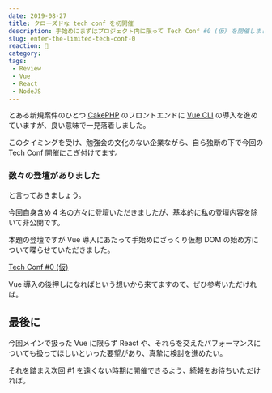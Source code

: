 ```yaml
---
date: 2019-08-27
title: クローズドな tech conf を初開催
description: 手始めにまずはプロジェクト内に限って Tech Conf #0 (仮) を開催しました。
slug: enter-the-limited-tech-conf-0
reaction: 👫
category: 
tags: 
 - Review
 - Vue
 - React
 - NodeJS
---
```


とある新規案件のひとつ [CakePHP](https://cakephp.org/jp) のフロントエンドに [Vue CLI](https://cli.vuejs.org/) の導入を進めていますが、良い意味で一見落着しました。

このタイミングを受け、勉強会の文化のない企業ながら、自ら独断の下で今回の Tech Conf 開催にこぎ付けてます。

### 数々の登壇がありました

と言っておきましょう。

今回自身含め 4 名の方々に登壇いただきましたが、基本的に私の登壇内容を除いて非公開です。

本題の登壇ですが Vue 導入にあたって手始めにざっくり仮想 DOM の始め方について喋らせていただきました。

<a class="link-preview" href="https://slides.com/jiyuujin/20190827#/">Tech Conf #0 (仮)</a>

Vue 導入の後押しになればという想いから来てますので、ぜひ参考いただければ。

## 最後に

今回メインで扱った Vue に限らず React や、それらを交えたパフォーマンスについても扱ってほしいといった要望があり、真摯に検討を進めたい。

それを踏まえ次回 #1 を遠くない時期に開催できるよう、続報をお待ちいただければ。
